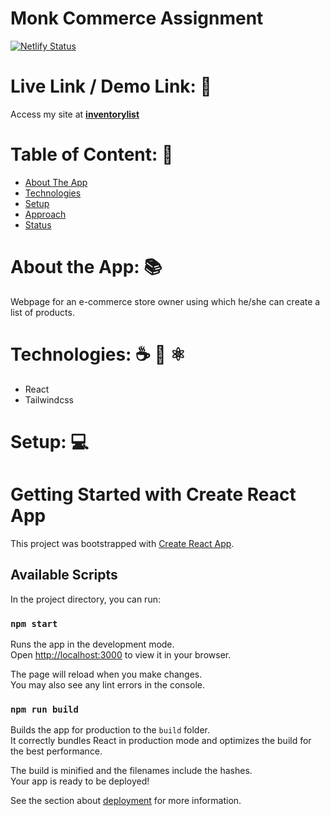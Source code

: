 # Monk Commerce Assignment

[![Netlify Status](https://api.netlify.com/api/v1/badges/117649ee-55e4-4d6b-88cb-84c0851aaf1d/deploy-status)](https://app.netlify.com/sites/inventorylist/deploys)

# Live Link / Demo Link: 🔗

Access my site at **[inventorylist](https://inventorylist.netlify.app/)**

# Table of Content: 📑

- [About The App](#about-the-app-)
- [Technologies](#technologies-)
- [Setup](#setup-)
- [Approach](#approach-)
- [Status](#status-)

# About the App: 📚

Webpage for an e-commerce store owner using which he/she can create a list of products.

# Technologies: ☕️ 🐍 ⚛️

- React
- Tailwindcss

# Setup: 💻

# Getting Started with Create React App

This project was bootstrapped with [Create React App](https://github.com/facebook/create-react-app).

## Available Scripts

In the project directory, you can run:

### `npm start`

Runs the app in the development mode.\
Open [http://localhost:3000](http://localhost:3000) to view it in your browser.

The page will reload when you make changes.\
You may also see any lint errors in the console.

### `npm run build`

Builds the app for production to the `build` folder.\
It correctly bundles React in production mode and optimizes the build for the best performance.

The build is minified and the filenames include the hashes.\
Your app is ready to be deployed!

See the section about [deployment](https://facebook.github.io/create-react-app/docs/deployment) for more information.
